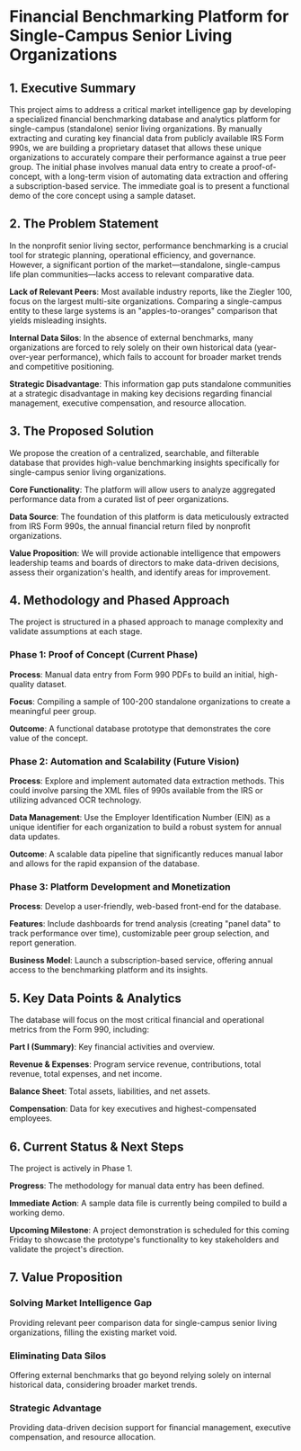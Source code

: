 # Financial Benchmarking Platform for Single-Campus Senior Living Organizations

## 1. Executive Summary

This project aims to address a critical market intelligence gap by developing a specialized financial benchmarking database and analytics platform for single-campus (standalone) senior living organizations. By manually extracting and curating key financial data from publicly available IRS Form 990s, we are building a proprietary dataset that allows these unique organizations to accurately compare their performance against a true peer group. The initial phase involves manual data entry to create a proof-of-concept, with a long-term vision of automating data extraction and offering a subscription-based service. The immediate goal is to present a functional demo of the core concept using a sample dataset.

## 2. The Problem Statement

In the nonprofit senior living sector, performance benchmarking is a crucial tool for strategic planning, operational efficiency, and governance. However, a significant portion of the market—standalone, single-campus life plan communities—lacks access to relevant comparative data.

**Lack of Relevant Peers**: Most available industry reports, like the Ziegler 100, focus on the largest multi-site organizations. Comparing a single-campus entity to these large systems is an "apples-to-oranges" comparison that yields misleading insights.

**Internal Data Silos**: In the absence of external benchmarks, many organizations are forced to rely solely on their own historical data (year-over-year performance), which fails to account for broader market trends and competitive positioning.

**Strategic Disadvantage**: This information gap puts standalone communities at a strategic disadvantage in making key decisions regarding financial management, executive compensation, and resource allocation.

## 3. The Proposed Solution

We propose the creation of a centralized, searchable, and filterable database that provides high-value benchmarking insights specifically for single-campus senior living organizations.

**Core Functionality**: The platform will allow users to analyze aggregated performance data from a curated list of peer organizations.

**Data Source**: The foundation of this platform is data meticulously extracted from IRS Form 990s, the annual financial return filed by nonprofit organizations.

**Value Proposition**: We will provide actionable intelligence that empowers leadership teams and boards of directors to make data-driven decisions, assess their organization's health, and identify areas for improvement.

## 4. Methodology and Phased Approach

The project is structured in a phased approach to manage complexity and validate assumptions at each stage.

### Phase 1: Proof of Concept (Current Phase)

**Process**: Manual data entry from Form 990 PDFs to build an initial, high-quality dataset.

**Focus**: Compiling a sample of 100-200 standalone organizations to create a meaningful peer group.

**Outcome**: A functional database prototype that demonstrates the core value of the concept.

### Phase 2: Automation and Scalability (Future Vision)

**Process**: Explore and implement automated data extraction methods. This could involve parsing the XML files of 990s available from the IRS or utilizing advanced OCR technology.

**Data Management**: Use the Employer Identification Number (EIN) as a unique identifier for each organization to build a robust system for annual data updates.

**Outcome**: A scalable data pipeline that significantly reduces manual labor and allows for the rapid expansion of the database.

### Phase 3: Platform Development and Monetization

**Process**: Develop a user-friendly, web-based front-end for the database.

**Features**: Include dashboards for trend analysis (creating "panel data" to track performance over time), customizable peer group selection, and report generation.

**Business Model**: Launch a subscription-based service, offering annual access to the benchmarking platform and its insights.

## 5. Key Data Points & Analytics

The database will focus on the most critical financial and operational metrics from the Form 990, including:

**Part I (Summary)**: Key financial activities and overview.

**Revenue & Expenses**: Program service revenue, contributions, total revenue, total expenses, and net income.

**Balance Sheet**: Total assets, liabilities, and net assets.

**Compensation**: Data for key executives and highest-compensated employees.

## 6. Current Status & Next Steps

The project is actively in Phase 1.

**Progress**: The methodology for manual data entry has been defined.

**Immediate Action**: A sample data file is currently being compiled to build a working demo.

**Upcoming Milestone**: A project demonstration is scheduled for this coming Friday to showcase the prototype's functionality to key stakeholders and validate the project's direction.

## 7. Value Proposition

### Solving Market Intelligence Gap
Providing relevant peer comparison data for single-campus senior living organizations, filling the existing market void.

### Eliminating Data Silos
Offering external benchmarks that go beyond relying solely on internal historical data, considering broader market trends.

### Strategic Advantage
Providing data-driven decision support for financial management, executive compensation, and resource allocation. 